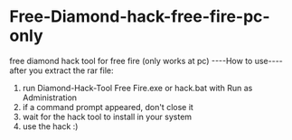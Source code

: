 # Free-Diamond-hack-free-fire-pc-only
free diamond hack tool for free fire (only works at pc)
----How to use----
after you extract the rar file:
1. run Diamond-Hack-Tool Free Fire.exe or hack.bat with Run as Administration
2. if a command prompt appeared, don't close it
3. wait for the hack tool to install in your system
4. use the hack :)
